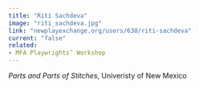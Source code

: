 ```yaml
---
title: "Riti Sachdeva"
image: "riti_sachdeva.jpg"
link: "newplayexchange.org/users/630/riti-sachdeva"
current: "false"
related:
- MFA Playwrights’ Workshop
---
```


*Parts and Parts of Stitches*, Univeristy of New Mexico 

